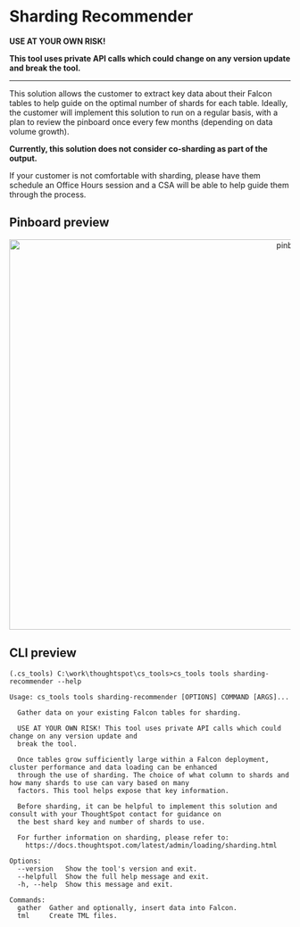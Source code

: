 # Sharding Recommender

**USE AT YOUR OWN RISK!**

**This tool uses private API calls which could change on any version update and break the tool.**

---

This solution allows the customer to extract key data about their Falcon tables to help
guide on the optimal number of shards for each table. Ideally, the customer will
implement this solution to run on a regular basis, with a plan to review the pinboard
once every few months (depending on data volume growth).

**Currently, this solution does not consider co-sharding as part of the output.**

If your customer is not comfortable with sharding, please have them schedule an
Office Hours session and a CSA will be able to help guide them through the process.

## Pinboard preview

<p align="center">
  <img src="./static/pinboard.png" width="1000" height="700" alt="pinboard">
</p>


## CLI preview

```console
(.cs_tools) C:\work\thoughtspot\cs_tools>cs_tools tools sharding-recommender --help

Usage: cs_tools tools sharding-recommender [OPTIONS] COMMAND [ARGS]...

  Gather data on your existing Falcon tables for sharding.

  USE AT YOUR OWN RISK! This tool uses private API calls which could change on any version update and
  break the tool.

  Once tables grow sufficiently large within a Falcon deployment, cluster performance and data loading can be enhanced
  through the use of sharding. The choice of what column to shards and how many shards to use can vary based on many
  factors. This tool helps expose that key information.

  Before sharding, it can be helpful to implement this solution and consult with your ThoughtSpot contact for guidance on
  the best shard key and number of shards to use.

  For further information on sharding, please refer to:
    https://docs.thoughtspot.com/latest/admin/loading/sharding.html

Options:
  --version   Show the tool's version and exit.
  --helpfull  Show the full help message and exit.
  -h, --help  Show this message and exit.

Commands:
  gather  Gather and optionally, insert data into Falcon.
  tml     Create TML files.
```
